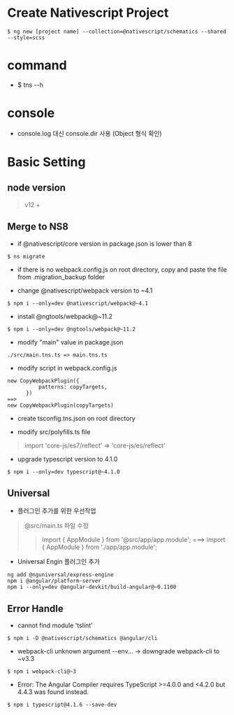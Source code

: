 # Create Nativescript Project 
```
$ ng new [project name] --collection=@nativescript/schematics --shared --style=scss
```

# command
  - $ tns --h

# console
  - console.log 대신 console.dir 사용 (Object 형식 확인)

# Basic Setting

## node version
> v12 +
## Merge to NS8
  - if @nativescript/core version in package.json is lower than 8
```
$ ns migrate
```

  - if there is no webpack.config.js on root directory,
  copy and paste the file from .migration_backup folder

  - change @nativescript/webpack version to ~4.1
```
$ npm i --only=dev @nativescript/webpack@~4.1
```

  - install @ngtools/webpack@~11.2
```
$ npm i --only=dev @ngtools/webpack@~11.2
```

  - modify "main" value in package.json
```
./src/main.tns.ts => main.tns.ts
```

  - modify script in webpack.config.js
```
new CopyWebpackPlugin({
          patterns: copyTargets,
      })
==> 
new CopyWebpackPlugin(copyTargets)
```

  - create tsconfig.tns.json on root directory

  - modify src/polyfills.ts file 
> import 'core-js/es7/reflect' => 'core-js/es/reflect'

  - upgrade typescript version to 4.1.0
```
$ npm i --only=dev typescript@~4.1.0
```

## Universal
  - 플러그인 추가를 위한 우선작업
> @src/main.ts 파일 수정
>> import { AppModule } from '@src/app/app.module'; ===> import { AppModule } from './app/app.module';   

  - Universal Engin 플러그인 추가
```
ng add @nguniversal/express-engine   
npm i @angular/platform-server   
npm i --only=dev @angular-devkit/build-angular@~0.1100
```


## Error Handle
  - cannot find module 'tslint'
```
$ npm i -D @nativescript/schematics @angular/cli
```
  - webpack-cli unknown argument --env...
  -> downgrade webpack-cli to ~v3.3
```
$ npm i webpack-cli@~3
```
  - Error: The Angular Compiler requires TypeScript >=4.0.0 and <4.2.0 but 4.4.3 was found instead.
```
$ npm i typescript@4.1.6 --save-dev
```